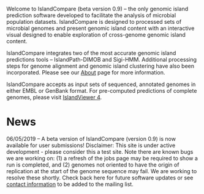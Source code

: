Welcome to IslandCompare (beta version 0.9) – the only genomic island prediction software developed to facilitate the analysis of microbial population datasets. IslandCompare is designed to processed sets of microbial genomes and present genomic island content with an interactive visual designed to enable exploration of cross-genome genomic island content.

IslandCompare integrates two of the most accurate genomic island predictions tools – IslandPath-DIMOB and Sigi-HMM. Additional processing steps for genome alignment and genomic island clustering have also been incorporated. Please see our [About](#/about) page for more information.

IslandCompare accepts as input sets of sequenced, annotated genomes in either EMBL or GenBank format. For pre-computed predictions of complete genomes, please visit [IslandViewer 4](http://www.pathogenomics.sfu.ca/islandviewer/browse/).

# News

06/05/2019 – A beta version of IslandCompare (version 0.9) is now available for user submissions! Disclaimer: This site is under active development - please consider this a test site. Note there are known bugs we are working on: (1) a refresh of the jobs page may be required to show a run is completed, and (2) genomes not oriented to have the origin of replication at the start of the genome sequence may fail. We are working to resolve these shortly. Check back here for future software updates or see [contact information](#/contact) to be added to the mailing list. 

